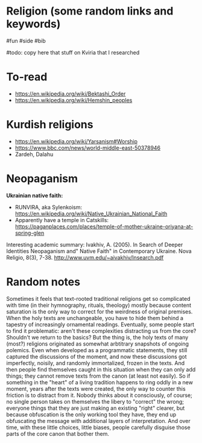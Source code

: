 # Religion (some random links and keywords)

#fun #side #bib

#todo: copy here that stuff on Kviria that I researched


# To-read

* https://en.wikipedia.org/wiki/Bektashi_Order
* https://en.wikipedia.org/wiki/Hemshin_peoples

# Kurdish religions

* https://en.wikipedia.org/wiki/Yarsanism#Worship
* https://www.bbc.com/news/world-middle-east-50378946
* Zardeh, Dalahu

# Neopaganism

**Ukrainian native faith:**
* RUNVIRA, aka Sylenkoism: https://en.wikipedia.org/wiki/Native_Ukrainian_National_Faith
* Apparently have a temple in Catskills: https://paganplaces.com/places/temple-of-mother-ukraine-oriyana-at-spring-glen

Interesting academic summary:
Ivakhiv, A. (2005). In Search of Deeper Identities Neopaganism and" Native Faith" in Contemporary Ukraine. Nova Religio, 8(3), 7-38.
http://www.uvm.edu/~aivakhiv/Insearch.pdf

# Random notes

Sometimes it feels that text-rooted traditional religions get so complicated with time (in their hymnography, rituals, theology) mostly because content saturation is the only way to correct for the weirdness of original premises. When the holy texts are unchangeable, you have to hide them behind a tapestry of increasingly ornamental readings. Eventually, some people start to find it problematic: aren't these complexities distracting us from the core? Shouldn't we return to the basics? But the thing is, the holy texts of many (most?) religions originated as somewhat arbtitrary snapshots of ongoing polemics. Even when developed as a programmatic statements, they still captured the discussions of the moment, and now these discussions got imperfectly, noisily, and randomly immortalized, frozen in the texts. And then people find themselves caught in this situation when they can only add things; they cannot remove texts from the canon (at least not easily). So if something in the "heart" of a living tradition happens to ring oddly in a new moment, years after the texts were created, the only way to counter this friction is to distract from it. Nobody thinks about it consciously, of course; no single person takes on themselves the libery to "correct" the wrong; everyone things that they are just making an existing "right" clearer, but because obfuscation is the only working tool they have, they end up obfuscating the message with additional layers of interpretation. And over time, with these little choices, little biases, people carefully disguise those parts of the core canon that bother them.